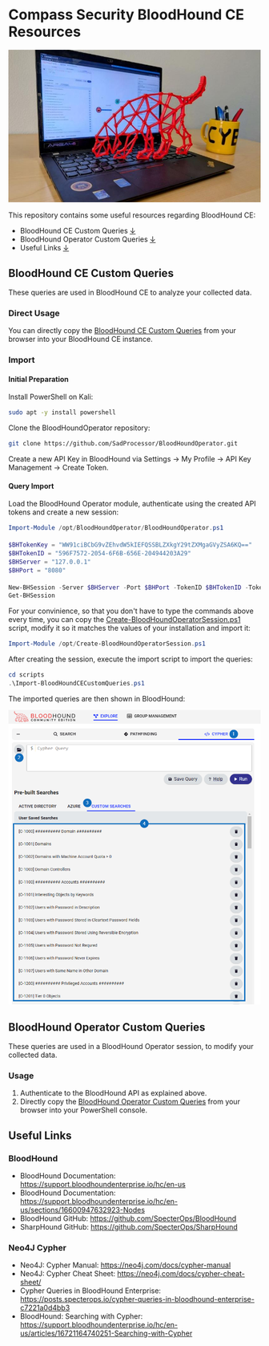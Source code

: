 # Compass Security BloodHound CE Resources

![](./banner.jpg)

This repository contains some useful resources regarding BloodHound CE:

- BloodHound CE Custom Queries [↓](#bloodhound-ce-custom-queries)
- BloodHound Operator Custom Queries [↓](#bloodhound-operator-custom-queries)
- Useful Links [↓](#useful-links)

## BloodHound CE Custom Queries

These queries are used in BloodHound CE to analyze your collected data.

### Direct Usage

You can directly copy the [BloodHound CE Custom
Queries](custom_queries/BloodHound_CE_Custom_Queries.md) from your browser into
your BloodHound CE instance.

### Import

#### Initial Preparation

Install PowerShell on Kali:

```bash
sudo apt -y install powershell
```

Clone the BloodHoundOperator repository:

```bash
git clone https://github.com/SadProcessor/BloodHoundOperator.git
```

Create a new API Key in BloodHound via Settings → My Profile → API Key
Management → Create Token.

#### Query Import

Load the BloodHound Operator module, authenticate using the created API tokens
and create a new session:

```powershell
Import-Module /opt/BloodHoundOperator/BloodHoundOperator.ps1

$BHTokenKey = "WW91ciBCbG9vZEhvdW5kIEFQSSBLZXkgY29tZXMgaGVyZSA6KQ=="
$BHTokenID = "596F7572-2054-6F6B-656E-204944203A29"
$BHServer = "127.0.0.1"
$BHPort = "8080"

New-BHSession -Server $BHServer -Port $BHPort -TokenID $BHTokenID -Token (ConvertTo-SecureString -AsPlainText -Force $BHTokenKey)
Get-BHSession
```

For your convinience, so that you don't have to type the commands above every
time, you can copy the
[Create-BloodHoundOperatorSession.ps1](scripts/Create-BloodHoundOperatorSession.ps1)
script, modify it so it matches the values of your
installation and import it:

```powershell
Import-Module /opt/Create-BloodHoundOperatorSession.ps1
```

After creating the session, execute the import script to import the queries:

```powershell
cd scripts
.\Import-BloodHoundCECustomQueries.ps1
```

The imported queries are then shown in BloodHound:

![Custom Queries](./custom_queries/custom_queries.png)

## BloodHound Operator Custom Queries

These queries are used in a BloodHound Operator session, to modify your
collected data.

### Usage

1. Authenticate to the BloodHound API as explained above. 
2. Directly copy the [BloodHound Operator Custom
   Queries](custom_queries/BloodHound_Operator_Custom_Queries.md) from your
   browser into your PowerShell console.

## Useful Links

### BloodHound

- BloodHound Documentation: https://support.bloodhoundenterprise.io/hc/en-us
- BloodHound Documentation:
  https://support.bloodhoundenterprise.io/hc/en-us/sections/16600947632923-Nodes
- BloodHound GitHub: https://github.com/SpecterOps/BloodHound
- SharpHound GitHub: https://github.com/SpecterOps/SharpHound

### Neo4J Cypher

- Neo4J: Cypher Manual: https://neo4j.com/docs/cypher-manual
- Neo4J: Cypher Cheat Sheet: https://neo4j.com/docs/cypher-cheat-sheet/
- Cypher Queries in BloodHound Enterprise:
  https://posts.specterops.io/cypher-queries-in-bloodhound-enterprise-c7221a0d4bb3
- BloodHound: Searching with Cypher:
  https://support.bloodhoundenterprise.io/hc/en-us/articles/16721164740251-Searching-with-Cypher
